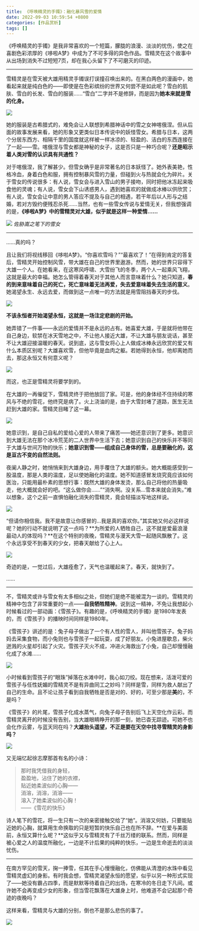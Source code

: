 ```yaml
---
title: 《呼唤精灵的手镯》：融化暴风雪的爱情
date: 2022-09-03 10:59:54 +0800
categories: [作品赏析]
tags: []
---
```



《呼唤精灵的手镯》是我非常喜欢的一个短篇，朦胧的浪漫、淡淡的忧伤，使之在喜剧色彩浓厚的《哆啦A梦》中成为了不可多得的异色作品。雪精灵在这个故事中从出场到消失不过短短7页，却在我心头留下了不可磨灭的印迹。

---

雪精灵是在雪天被大雄用精灵手镯误打误撞召唤出来的。在黑白两色的漫画中，她看起来就是纯白色的——即使是在色彩缤纷的世界又何尝不是如此呢？雪白的肌肤、雪白的长发、雪白的服装……“雪白”二字并不是修辞，而是因为**她本来就是雪的化身。**

![](https://pic4.zhimg.com/80/v2-220033b8f6981ad380a74238ba055d14_1440w.jpg?source=c8b7c179)

她的服装是古希腊式的，难免会让人联想到希腊神话中的雪之女神喀俄涅。但从后面的故事发展来看，她的形象又更类似日本传说中的妖怪雪女。希腊与日本，这两个分居东西方、相隔千里的国度就这样被一样冰凉的、轻盈的、洁白的东西连接在了一起——雪。喀俄涅与雪女都是神秘的女子，这是否只是一种巧合呢？**还是昭示着人类对雪的认识具有共通性？**

对于喀俄涅，我了解甚少。但雪女确乎是非常著名的日本妖怪了。她外表美艳，性格冷血，身着白色和服，拥有控制暴风雪的力量，但碰到火与热就会化为碎片。关于雪女的传说很多：有人说，雪女会与进入雪山的男子接吻，同时把他冰冻起来吸食他的灵魂；有人说，雪女会下山诱惑男人，遇到她喜欢的就做成冰棒以供欣赏；有人说，雪女会让中意的男人答应不提及与自己的相遇，若干年后以人形与之结婚，若对方毁约便残忍杀死……当然，也有一些雪女传说与爱情无关，但我想强调的是，**《哆啦A梦》中的雪精灵对大雄，似乎就是这样一种爱情……**

![](https://pica.zhimg.com/80/v2-fea8abcc84092081738b102dfce894dd_1440w.jpg?source=c8b7c179)
_佐胁嵩之笔下的雪女_

---

……真的吗？

且让我们将视线移回《哆啦A梦》。“你喜欢雪吗？”“最喜欢了！”在得到肯定的答复后，雪精灵开始控制风雪，带大雄在自己的世界里遨游。然而，她的世界只容得下大雄一个人。在她看来，在这寒风呼啸、大雪纷飞的冬季，两个人一起乘风飞翔，这就是最大的幸福。她怎么管得着春天对于其他人而言意味着什么？她只知道，**春的到来意味着自己的死亡，死亡意味着无法再爱，失去爱意味着失去生活的意义**。她渴望永生、永远去爱，而做到这一点唯一的方法就是用雪阻挡春天的步伐。

![](https://pic1.zhimg.com/80/v2-f8a349b4d0007b3732ee399cf9ff88f8_1440w.jpg?source=c8b7c179)

**不该永恒者开始渴望永恒，这就是一场注定悲剧的开始。**

她弄错了一件事——永远的爱情并不是永远的占有。她喜爱大雄，于是就将他带在自己身边，软禁在冰天雪地之中，不让他人接近大雄，不让大雄与朋友说话，甚至不让大雄迎接温暖的春天。说到底，这与雪女将心上人做成冰棒永远欣赏的爱又有什么本质区别呢？大雄喜欢雪，但他毕竟是血肉之躯。若她得到永恒，他却离她而去，那这永恒又有何意义呢？

![](https://pic1.zhimg.com/80/v2-b4125a37b7c93855f2a806a04e3468d0_1440w.jpg?source=c8b7c179)

而这，也正是雪精灵将要学到的。

在大雄的一再催促下，雪精灵终于把他放回了家。可是，他的身体经不住持续的寒风与不绝的雪花，他终究是病了。火上浇油的是，由于大雪封堵了道路，医生无法赶到大雄的家。雪精灵目睹了这一幕。

![](https://picx.zhimg.com/80/v2-490b33a278a295a66a7b101c35783867_1440w.jpg?source=c8b7c179)

她意识到，是自己自私的爱给心爱的人带来了痛苦——她还意识到了更多。她意识到大雄无法在那个冰冷荒芜的二人世界中生活下去；她意识到自己的快乐并不等同于大雄与世间万物的快乐；**她意识到雪——组成自己身体的雪，总是要融化的，这是亘古不变的自然法则。**

夜阑人静之时，她悄悄来到大雄身边，用手覆住了大雄的额头。她大概能感受到一股温度，那是人类的温度，足以使她融化的温度。她不知道感冒发烧究竟应该如何医治，只能用最朴素的思想行事：既然大雄的身体发烫，那么自己将他的热量吸走，他大概就会好的吧。“这么做你会……”“消失啊。没关系…雪本来就会消失。”难以想象，这个之前一直惧怕融化消失的雪精灵，竟会轻描淡写地这样说。

![](https://picx.zhimg.com/80/v2-7cc012876a6327502ed1c90ffc8b8cb4_1440w.jpg?source=c8b7c179)

“但请你相信我。我不是故意让你感冒的…我是真的喜欢你。”其实她又何必这样说呢？她的行动不就说明了这一点吗？**为所爱的人牺牲自己，这不就是爱最浪漫最动人的体现吗？**在这个特别的夜晚，雪精灵与漫天大雪一起随风飘散了。这个永远享受不到春天的少女，把春天献给了心上人。

![](https://picx.zhimg.com/80/v2-960114266d09fd194579fb6598badbc4_1440w.jpg?source=c8b7c179)

奇迹的是，一觉过后，大雄痊愈了，天气也温暖起来了。春天，就快到了。

……

---

不，雪精灵或许与雪女有太多相似之处，但她们是绝不能被混为一谈的。雪精灵的精神中包含了非常重要的一点——**自我牺牲精神**。说到这一精神，不免让我想起小时候看过的一部动画：《雪孩子》。有趣的是，《呼唤精灵的手镯》是1980年发表的，而《雪孩子》的播映时间同样是1980年。

《雪孩子》讲述的是：兔子母子做出了一个有人性的雪人，并叫他雪孩子。兔子妈妈去采集食物，而小兔则也与雪孩子一起玩耍，成了好朋友。小兔进屋歇息，柴火迸溅的火星却引起了火灾。雪孩子灭火不成，冲进火海救出了小兔，自己却慢慢融化成了水滩……

![](https://picx.zhimg.com/80/v2-0cf5188708eb259696b8875037d5647c_1440w.jpg?source=c8b7c179)

小时候看到雪孩子的“眼珠”掉落在水滩中时，我心如刀绞。现在想来，活泼可爱的雪孩子与任性妩媚的雪精灵不是有异曲同工之妙吗？同样是雪，同样为救人献出了自己的生命。且不论让孩子看到自我牺牲是否是对的、好的，可至少那是**美**的，不是吗？

《雪孩子》的片尾，雪孩子化成水蒸气，向兔子母子告别后飞上天空化作云彩。而雪精灵离开的时候没有告别，当大雄眼睛睁开的那一刻，她已杳无踪迹。可她不也会化作云雾，与蓝天同在吗？**大雄抬头遥望，不正是要在天空中找寻雪精灵的身影吗？**

![](https://pic1.zhimg.com/80/v2-1368e7c06e5f5f1e5b03de884bcf3b57_1440w.jpg?source=c8b7c179)
</br>

又无端忆起徐志摩那首有名的小诗：

> 那时我凭借我的身轻，  
> 盈盈地，沾住了她的衣襟，  
> 贴近她柔波似的心胸——  
> 消溶，消溶，消溶——  
> 溶入了她柔波似的心胸！  
> ——《雪花的快乐》

诗人笔下的雪花，将一生只有一次的亲密接触交给了“她”。消溶又何妨，只要能贴近她的心胸，就算用生命换取的只是短暂的快乐自己也在所不辞。**在爱与美面前，永恒又算什么呢？**这似乎又与雪精灵有了千丝万缕的联系。然而，同样是被心爱之人的温度所融化，一边是不计后果的纯粹的快乐，一边是生命逝去的淡淡忧伤。

---

在南方罕见的雪天，掬一捧雪，任其在手心慢慢融化，仿佛能从清澄的水珠中看见雪精灵虚幻的身影。有时我会想，雪精灵渴望永恒的愿望，似乎以另一种形式实现了——她没有霸占四季，而是默默等待着自己的出场，在寒冷的冬日走下凡间。或许她不会再变成少女的形象，但当雪花飘落在大雄身上时，他难道不会记起那个奇迹的夜晚吗？

这样来看，雪精灵与大雄的分别，倒也不是那么悲伤的事了。

![](https://pica.zhimg.com/80/v2-4a33e2defc1f46890a38c95c2c41a897_1440w.jpg?source=c8b7c179)